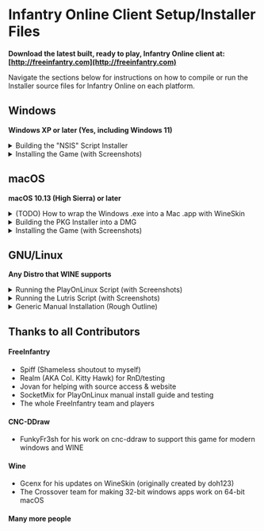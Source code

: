 # Infantry Online Client Setup/Installer Files

**Download the latest built, ready to play, Infantry Online client at: [http://freeinfantry.com](http://freeinfantry.com)**

Navigate the sections below for instructions on how to compile or run the Installer source files for Infantry Online on each platform.

## Windows
**Windows XP or later (Yes, including Windows 11)**

<details>
  <summary>Building the "NSIS" Script Installer</summary>

>
> **Prerequisites**
> 
> 1. *[Download/Install]* NSIS, Nullsoft Scriptable Install System ([https://nsis.sourceforge.io](https://nsis.sourceforge.io))
> 2. *[Download]* Built InfantryLauncher.exe & it's required files ([https://github.com/InfantryOnline/Infantry-Online-Server](https://github.com/InfantryOnline/Infantry-Online-Server))
> 3. *[Download]* cnc-ddraw ([https://github.com/CnCNet/cnc-ddraw](https://github.com/CnCNet/cnc-ddraw))
> 
>
> **Step By Step**
>
> 1. Clone/Download this Github Repo
> 
> 2. Move the Infantry Launcher files (InfantryLauncher.exe, default.ini, Newtonsoft.Json.dll & imgs folder) inside here: "./Windows/_builds/launcher/"
>
> 3. Move the 4 cnc-ddraw files (ddraw.dll, ddraw.ini, cnc-ddraw config.exe & Shaders folder) inside here: "./Windows/_builds/cnc-ddraw/"
>
> 4. Open the NSIS Application
>
> 5. Click "Compile NSI Scripts"
>
> 6. Choose "File" -> "Load Script..."
> 
> 7. Navigate to the "./Windows/nsis-Infantry-Online.nsi" script and choose "Open"
>
> 8. It will automatically compile and (if no errors) will build the distributable installer .exe here: "./Windows/_builds/installer/"
>
</details>

<!--
<details>
  <summary>(TODO) Building the "Advanced Installer"</summary>

>
> **Download/Install First**
> 
> - Visual Studio 2019 Community Edition ([https://visualstudio.microsoft.com/vs/older-downloads/](https://visualstudio.microsoft.com/vs/older-downloads/))
> 

1. Get the official Infantry Online Launcher .exe file either from:

	- Compiling yourself from the Launcher repo or
	- Downloading the windows launcher exe

2. (TODO) More things...

</details>
-->

<details>
  <summary>Installing the Game (with Screenshots)</summary>

>![Welcome Screen](Windows/_screenshots/nsis-welcome-screen.png)
>
>![License Screen](Windows/_screenshots/nsis-license-screen.png)
>
>![Components Screen](Windows/_screenshots/nsis-components-screen.png)
>
>![Finish Screen](Windows/_screenshots/nsis-finish-screen.png)
>
</details>


## macOS
**macOS 10.13 (High Sierra) or later**

<details>
  <summary>(TODO) How to wrap the Windows .exe into a Mac .app with WineSkin</summary>

>
> **Prerequisites**
> 
> 1. *[Download/Install]* Wineskin Wrapper ([https://github.com/Gcenx/WineskinServer](https://github.com/Gcenx/WineskinServer))
> 2. *[Download]* cnc-ddraw ([https://github.com/CnCNet/cnc-ddraw](https://github.com/CnCNet/cnc-ddraw))
> 
>
> **Step By Step**
>
> - TODO
>
</details>

<details>
  <summary>Building the PKG Installer into a DMG</summary>

>
> **Prerequisites**
> 
> 1. *[Download/Install]* Mac "Packages" app ([http://s.sudre.free.fr/Software/Packages/about.html](http://s.sudre.free.fr/Software/Packages/about.html))
> 2. *[Download/Install]* Homebrew, The Missing Package Manager for macOS ([https://brew.sh](https://brew.sh))
> 3. `brew install create-dmg` ([https://github.com/create-dmg/create-dmg](https://github.com/create-dmg/create-dmg))
> 
> 
> **Step By Step**
>
> 1. Clone/Download this Github Repo
>
> 2. Place the built Wineskin wrapped Infantry Online.app here: "./Mac/_builds/app/Infantry Online.app"
>
> 3. Run the "./Mac/buildPackageDMG.sh" script in the terminal and it will build a .pkg installer file here: "./Mac/_builds/pkg/" and a distributable dmg file here: "./Mac/_builds/dmg/"
>
</details>

<details>
  <summary>Installing the Game (with Screenshots)</summary>

>
> 1. Open the **DMG Volume Icon** on your desktop
>![DMG Volume](Mac/_screenshots/DMGVolume.png)
>
> 2. Open the **.pkg** file by Control-Click and choosing "Open" in the contextual menu
>![DMG Installer Window](Mac/_screenshots/DMGInstallerWindow.png)
>
</details>

## GNU/Linux
**Any Distro that WINE supports**

<details>
  <summary>Running the PlayOnLinux Script (with Screenshots)</summary>
  
>
> **Prerequisites**
> 
> 1. *[Download & Install]* PlayOnLinux ([https://www.playonlinux.com](https://www.playonlinux.com)), usually available with whatever linux default software distribution app you have. (ie: "Ubuntu Software" for Ubuntu, "Pamac Add/Remove Software" for Manjaro).
> 
> 
> **Step By Step**
>
> 1. Download the "./Linux/play-on-linux-infantry-online.sh" Script from this repo (Make sure to grab the RAW file if downloading through the browser)
>
> 2. Open PlayOnLinux
>
> 3. Open the Tools menu and choose "Run a local script"
>![PlayOnLinux Tools Run Local Script](Linux/_screenshots/POL_Tools-Menu_Run-Local-Script.png)
>
> 4. Navigate to the downloaded "play-on-linux-infantry-online.sh" script.
>
> 5. Follow the installer prompts.  Infantry Online installs to your PlayOnLinux game library and will be ready to play!
> 
>  ![PlayOnLinux Game Library](Linux/_screenshots/POL-Game-Library.png)
>
</details>

<details>
  <summary>Running the Lutris Script (with Screenshots)</summary>

>
> **Prerequisites**
> 
> 1. *[Download & Install]* Lutris ([https://lutris.net](https://lutris.net))
> 
> 
> **Step By Step**
>
> 1. Download the "./Linux/lutris-infantry-online.yaml" Script from this repo (Make sure to grab the RAW file if downloading through the browser)
>
> 2. Open the Terminal
>
> 3. Enter the command `lutris -i lutris-infantry-online.yaml` and hit enter.  Lutris will open.
>
> 4. Click the "Install" button on the right.
> 
>   ![Lutris Install Infantry Online Prompt](Linux/_screenshots/Lutris-Install-Infantry-Online-Prompt.png)
>
> 5. Follow the installer prompts.  Infantry Online installs to your Lutris game library and will be ready to play!
> 
>  ![Lutris Game Library](Linux/_screenshots/Lutris-Game-Library.png)
>
</details>

<!--
<details>
  <summary>(TODO) Building SnapCraft Script</summary>

- TODO
</details>
-->

<details>
  <summary>Generic Manual Installation (Rough Outline)</summary>

>
> **Step By Step**
>
> 1. Download/Install WINE.  (5.0 or higher has been tested)
>     - [https://www.winehq.org](https://www.winehq.org)
> 
> 2. Use winetricks to install the .NET runtime (4.0 minimum required, 4.5.2 also works, have not tested higher)
>     - [https://wiki.winehq.org/Winetricks](https://wiki.winehq.org/Winetricks)
>     - ie: `sh winetricks dotnet40`
> 
> 3. Download the official Infantry Online installer EXE and run it inside WINE
>     - [http://www.freeinfantry.com/download/win/latest/Install-Infantry-Online.exe](http://www.freeinfantry.com/download/win/latest/Install-Infantry-Online.exe)
>     - $ `wine path/to/downloads/Install-Infantry-Online.exe`
> 
> 4. Follow the installer prompts, defaults are good until you get to the "components" screen.  Be sure to choose the "cnc-ddraw, opengl" checkbox instead of the default "cnc-ddraw, dx9" checkbox.  (Both work for linux but you will get higher FPS with the opengl renderer.)
> 
> 5. After it's done, run the launcher with WINE
>     - $ `wine path/to/drive_c/Program Files/InfantryLauncher.exe`
> 
> 6. You are now ready to play!
> 
</details>

## Thanks to all Contributors

#### FreeInfantry
 - Spiff (Shameless shoutout to myself)
 - Realm (AKA Col. Kitty Hawk) for RnD/testing
 - Jovan for helping with source access & website
 - SocketMix for PlayOnLinux manual install guide and testing
 - The whole FreeInfantry team and players

#### CNC-DDraw
 - FunkyFr3sh for his work on cnc-ddraw to support this game for modern windows and WINE

#### Wine
 - Gcenx for his updates on WineSkin (originally created by doh123)
 - The Crossover team for making 32-bit windows apps work on 64-bit macOS

#### Many more people
